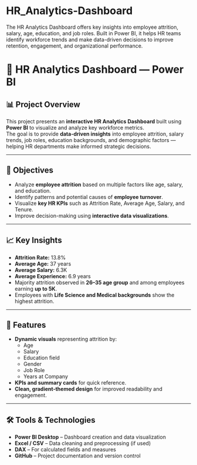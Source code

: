 # HR_Analytics-Dashboard
The HR Analytics Dashboard offers key insights into employee attrition, salary, age, education, and job roles. Built in Power BI, it helps HR teams identify workforce trends and make data-driven decisions to improve retention, engagement, and organizational performance.
# 💼 HR Analytics Dashboard — Power BI

## 📊 Project Overview
This project presents an **interactive HR Analytics Dashboard** built using **Power BI** to visualize and analyze key workforce metrics.  
The goal is to provide **data-driven insights** into employee attrition, salary trends, job roles, education backgrounds, and demographic factors — helping HR departments make informed strategic decisions.

---

## 🎯 Objectives
- Analyze **employee attrition** based on multiple factors like age, salary, and education.  
- Identify patterns and potential causes of **employee turnover**.  
- Visualize **key HR KPIs** such as Attrition Rate, Average Age, Salary, and Tenure.  
- Improve decision-making using **interactive data visualizations**.

---

## 📈 Key Insights
- **Attrition Rate:** 13.8%  
- **Average Age:** 37 years  
- **Average Salary:** 6.3K  
- **Average Experience:** 6.9 years  
- Majority attrition observed in **26–35 age group** and among employees earning **up to 5K**.  
- Employees with **Life Science and Medical backgrounds** show the highest attrition.

---

## 🧩 Features
- **Dynamic visuals** representing attrition by:
  - Age  
  - Salary  
  - Education field  
  - Gender  
  - Job Role  
  - Years at Company  
- **KPIs and summary cards** for quick reference.  
- **Clean, gradient-themed design** for improved readability and engagement.

---

## 🛠 Tools & Technologies
- **Power BI Desktop** – Dashboard creation and data visualization  
- **Excel / CSV** – Data cleaning and preprocessing (if used)  
- **DAX** – For calculated fields and measures  
- **GitHub** – Project documentation and version control  

